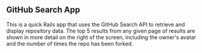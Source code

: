 ## GitHub Search App

This is a quick Rails app that uses the GitHub Search API to retrieve and display repository data. The top 5 results from any given page of results are shown in more detail on the right of the screen, including the owner's avatar and the number of times the repo has been forked.